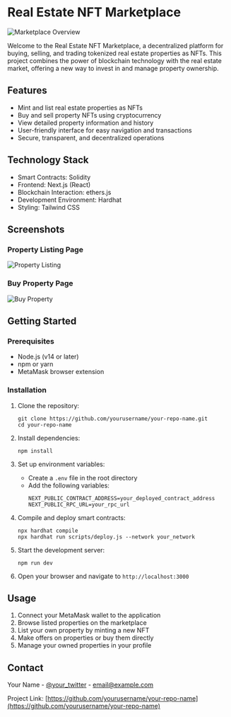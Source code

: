# Real Estate NFT Marketplace

![Marketplace Overview](https://github.com/yourusername/your-repo-name/raw/main/images/marketplace-overview.png)

Welcome to the Real Estate NFT Marketplace, a decentralized platform for buying, selling, and trading tokenized real estate properties as NFTs. This project combines the power of blockchain technology with the real estate market, offering a new way to invest in and manage property ownership.

## Features

- Mint and list real estate properties as NFTs
- Buy and sell property NFTs using cryptocurrency
- View detailed property information and history
- User-friendly interface for easy navigation and transactions
- Secure, transparent, and decentralized operations

## Technology Stack

- Smart Contracts: Solidity
- Frontend: Next.js (React)
- Blockchain Interaction: ethers.js
- Development Environment: Hardhat
- Styling: Tailwind CSS

## Screenshots

### Property Listing Page
![Property Listing](https://github.com/yourusername/your-repo-name/raw/main/images/property-listing.png)

### Buy Property Page
![Buy Property](https://github.com/yourusername/your-repo-name/raw/main/images/buy-property.png)

## Getting Started

### Prerequisites

- Node.js (v14 or later)
- npm or yarn
- MetaMask browser extension

### Installation

1. Clone the repository:
   ```
   git clone https://github.com/yourusername/your-repo-name.git
   cd your-repo-name
   ```

2. Install dependencies:
   ```
   npm install
   ```

3. Set up environment variables:
   - Create a `.env` file in the root directory
   - Add the following variables:
     ```
     NEXT_PUBLIC_CONTRACT_ADDRESS=your_deployed_contract_address
     NEXT_PUBLIC_RPC_URL=your_rpc_url
     ```

4. Compile and deploy smart contracts:
   ```
   npx hardhat compile
   npx hardhat run scripts/deploy.js --network your_network
   ```

5. Start the development server:
   ```
   npm run dev
   ```

6. Open your browser and navigate to `http://localhost:3000`

## Usage

1. Connect your MetaMask wallet to the application
2. Browse listed properties on the marketplace
3. List your own property by minting a new NFT
4. Make offers on properties or buy them directly
5. Manage your owned properties in your profile






## Contact

Your Name - [@your_twitter](https://twitter.com/your_twitter) - email@example.com

Project Link: [https://github.com/yourusername/your-repo-name](https://github.com/yourusername/your-repo-name)
